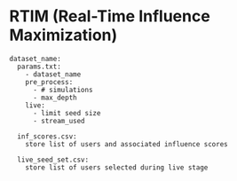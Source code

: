 # RTIM (Real-Time Influence Maximization)

    dataset_name:
      params.txt:
        - dataset_name
        pre_process:
          - # simulations
          - max_depth
        live:
          - limit seed size
          - stream_used

      inf_scores.csv:
        store list of users and associated influence scores

      live_seed_set.csv:
        store list of users selected during live stage
